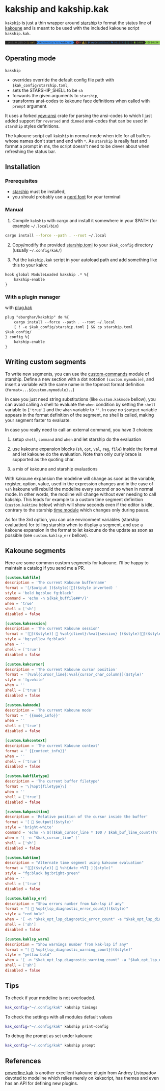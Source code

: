 # kakship and kakship.kak

`kakship` is just a thin wrapper around [starship](https://starship.rs) to format the status line of
[kakoune](https://kakoune.org/) and is meant to be used with the included kakoune script `kakship.kak`.

![kakship prompt](kakship.png?raw=true "Kakship prompt")

## Operating mode

`kakship`

- overrides override the default config file path with `$kak_config/starship.toml`,
- sets the STARSHIP_SHELL to be `sh`
- forwards the given arguments to `starship`,
- transforms ansi-codes to kakoune face definitions when called with `prompt` argument.

It uses a forked [yew-ansi](https://github.com/eburghar/yew-ansi.git) crate for parsing the ansi-codes to which I just
added support for `reversed` and `dimmed` ansi-codes that can be used in `starship` styles definitions.

The kakoune script call `kakship` in normal mode when idle for all buffers whose names don't start and end with
`*`. As `starship` is really fast and format a prompt in ms, the script doesn't need to be clever about when
refreshing the status bar.

## Installation

### Prerequisites

- [starship](https://starship.rs) must be installed,
- you should probably use a [nerd font](https://www.nerdfonts.com) for your terminal

### Manual

1. Compile `kakship` with cargo and install it somewhere in your $PATH (for example `~/.local/bin`)

```sh
cargo install --force --path . --root ~/.local
```

2. Copy/modify the provided [starship.toml](starship.toml) to your `$kak_config` directory (usually `~/.config/kak/`)


3. Put the `kakship.kak` script in your autoload path and add something like this to your kakrc

```
hook global ModuleLoaded kakship .* %{
	kakship-enable
}
```

### With a plugin manager

with [plug.kak](https://github.com/andreyorst/plug.kak)

```
plug "eburghar/kakship" do %{
	cargo install --force --path . --root ~/.local
	[ ! -e $kak_config/starship.toml ] && cp starship.toml $kak_config/
} config %{
	kakship-enable
}
```

## Writing custom segments

To write new segments, you can use the [custom-commands](https://starship.rs/config/#custom-commands) module of
starship. Define a new section with a dot notation `[custom.mymodule]`, and insert a variable with the same name
in the topmost format definition (`format=...${custom.mymodule}..`)

In case you just need string substitutions (like `custom.kakmode` bellow), you can avoid calling a shell to evaluate
the `when` condition by setting the `shell` variable to `['true']` and the `when` variable to `''`. In case no
`$output` variable appears in the format definition of the segment, no shell is called, making your segment faster
to evaluate.

In case you really need to call an external command, you have 3 choices:

1. setup `shell`, `command` and `when` and let starship do the evaluation

2. use kakoune expansion blocks (`sh`, `opt`, `val`, `reg`, `file`) inside the format and let kakoune do the
evaluation. Note than only curly brace is supported as the quoting char.

3. a mix of kakoune and starship evaluations

With kakoune expansion the modeline will change as soon as the variable, register, option, value, used in the
expression changes and in the case of `%sh` kakoune will rebuild the modeline every second or so when in normal
mode. In other words, the modline will change without ever needing to call kakship. This leads for example to
a custom time segment definition (`custom.kaktime` below) which will show seconds even if the editor is idle,
contrary to the starship [time module](https://starship.rs/config/#time) which changes only during pause.

As for the 3rd option, you can use environment variables (starship evaluation) for telling starship when to
display a segment, and use a kakoune expansion in the format to let kakoune do the update as soon as possible (see
`custom.kaklsp_err` bellow).

## Kakoune segments

Here are some common custom segments for kakoune. I'll be happy to maintain a catalog if you send me a PR.

```toml
[custom.kakfile]
description = 'The current Kakoune buffername'
format = '[/$output ]($style)[]($style inverted) '
style = 'bold bg:blue fg:black'
command = 'echo -n ${kak_buffile##*/}'
when = 'true'
shell = ['sh']
disabled = false
```

```toml
[custom.kaksession]
description = 'The current Kakoune session'
format = '[]($style)[  %val{client}:%val{session} ]($style)[]($style inverted)'
style = 'bg:yellow fg:black'
when = ''
shell = ['true']
disabled = false
```

```toml
[custom.kakcursor]
description = 'The current Kakoune cursor position'
format = '[%val{cursor_line}:%val{cursor_char_column}]($style)'
style = 'fg:white'
when = ''
shell = ['true']
disabled = false
```

```toml
[custom.kakmode]
description = 'The current Kakoune mode'
format = ' {{mode_info}}'
when = ''
shell = ['true']
disabled = false
```

```toml
[custom.kakcontext]
description = 'The current Kakoune context'
format = ' {{context_info}}'
when = ''
shell = ['true']
disabled = false
```

```toml
[custom.kakfiletype]
description = 'The current buffer filetype'
format = '\[%opt{filetype}\] '
when = ''
shell = ['true']
disabled = false
```

```toml
[custom.kakposition]
description = 'Relative position of the cursor inside the buffer'
format = '[  $output]($style)'
style = 'bright-white'
command = 'echo -n $(($kak_cursor_line * 100 / $kak_buf_line_count))%'
when = '[ -n "$kak_cursor_line" ]'
shell = ['sh']
disabled = false
```

```toml
[custom.kaktime]
description = "Alternate time segment using kakoune evaluation"
format = "[]($style)[  %sh{date +%T} ]($style)"
style = "fg:black bg:bright-green"
when = ''
shell = ['true']
disabled = false
```

```toml
[custom.kaklsp_err]
description = "Show errors number from kak-lsp if any"
format = "[  %opt{lsp_diagnostic_error_count}]($style)"
style = "red bold"
when = '[ -n "$kak_opt_lsp_diagnostic_error_count" -a "$kak_opt_lsp_diagnostic_error_count" -ne 0 ]'
shell = ['sh']
disabled = false
```

```toml
[custom.kaklsp_warn]
description = "Show warnings number from kak-lsp if any"
format = "[  %opt{lsp_diagnostic_warning_count}]($style)"
style = "yellow bold"
when = '[ -n "$kak_opt_lsp_diagnostic_warning_count" -a "$kak_opt_lsp_diagnostic_warning_count" -ne 0 ]'
shell = ['sh']
disabled = false
```

## Tips

To check if your modeline is not overloaded.

```sh
kak_config="~/.config/kak" kakship timings
```

To check the settings with all modules default values

```sh
kak_config="~/.config/kak" kakship print-config
```

To debug the prompt as set under kakoune

```sh
kak_config="~/.config/kak" kakship prompt
```

## References

[powerline.kak](https://github.com/andreyorst/powerline.kak) is another excellent kakoune plugin from Andrey Listopadov
devoted to modeline which relies merely on kakscript, has themes and even has an API for defining new plugins.
